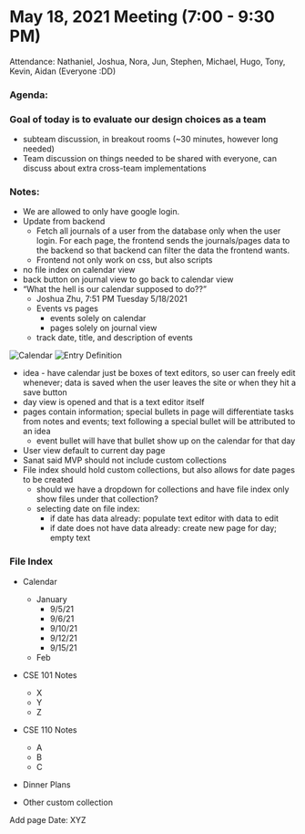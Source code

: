 # May 18, 2021 Meeting (7:00 - 9:30 PM)
Attendance: Nathaniel, Joshua, Nora, Jun, Stephen, Michael, Hugo, Tony, Kevin, Aidan (Everyone :DD)

### Agenda:
### Goal of today is to evaluate our design choices as a team
- subteam discussion, in breakout rooms (~30 minutes, however long needed)
- Team discussion on things needed to be shared with everyone, can discuss about extra cross-team implementations

### Notes:
- We are allowed to only have google login.
- Update from backend
  - Fetch all journals of a user from the database only when the user login. For each page, the frontend sends the journals/pages data to the backend so that backend can filter the data the frontend wants.
  - Frontend not only work on css, but also scripts
- no file index on calendar view
- back button on journal view to go back to calendar view
- “What the hell is our calendar supposed to do??” 
	- Joshua Zhu, 7:51 PM Tuesday 5/18/2021
  - Events vs pages
    - events solely on calendar
    - pages solely on journal view
  - track date, title, and description of events

![Calendar](./images/calendar%20implementation.png)
![Entry Definition](./images/entry%20definition.png)

- idea - have calendar just be boxes of text editors, so user can freely edit whenever; data is saved when the user leaves the site or when they hit a save button
- day view is opened and that is a text editor itself
- pages contain information; special bullets in page will differentiate tasks from notes and events; text following a special bullet will be attributed to an idea
  - event bullet will have that bullet show up on the calendar for that day
- User view default to current day page
- Sanat said MVP should not include custom collections
- File index should hold custom collections, but also allows for date pages to be created
  - should we have a dropdown for collections and have file index only show files under that collection?
  - selecting date on file index:
    - if date has data already: populate text editor with data to edit
    - if date does not have data already: create new page for day; empty text

### File Index
- Calendar
  - January
    - 9/5/21
    - 9/6/21
    - 9/10/21
    - 9/12/21
    - 9/15/21
  - Feb
- CSE 101 Notes
  - X
  - Y
  - Z
- CSE 110 Notes 
  - A
  - B
  - C
- Dinner Plans

- Other custom collection

Add page
Date: XYZ